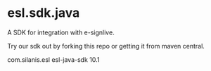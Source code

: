 esl.sdk.java
============

A SDK for integration with e-signlive.


Try our sdk out by forking this repo or getting it from maven central.



<dependency>
    <groupId>com.silanis.esl</groupId>
    <artifactId>esl-java-sdk</artifactId>
    <version>10.1</version>
</dependency>

